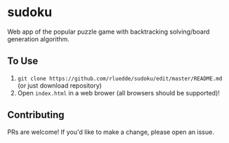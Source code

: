 # sudoku

Web app of the popular puzzle game with backtracking solving/board generation algorithm.

## To Use

1. `git clone https://github.com/rluedde/sudoku/edit/master/README.md` (or just download repository)
2. Open `index.html` in a web brower (all browsers should be supported)!

## Contributing

PRs are welcome! If you'd like to make a change, please open an issue. 

